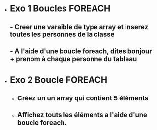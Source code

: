 -  # Exo 1 Boucles FOREACH
    ## - Creer une varaible de type array et inserez toutes les personnes de la classe
    ## - A l'aide d'une boucle foreach, dites bonjour + prenom à chaque personne du tableau

- # Exo 2 Boucle FOREACH
    - ## Créez un un array qui contient 5 éléments
    - ## Affichez touts les éléments a l'aide d'une boucle foreach.

    